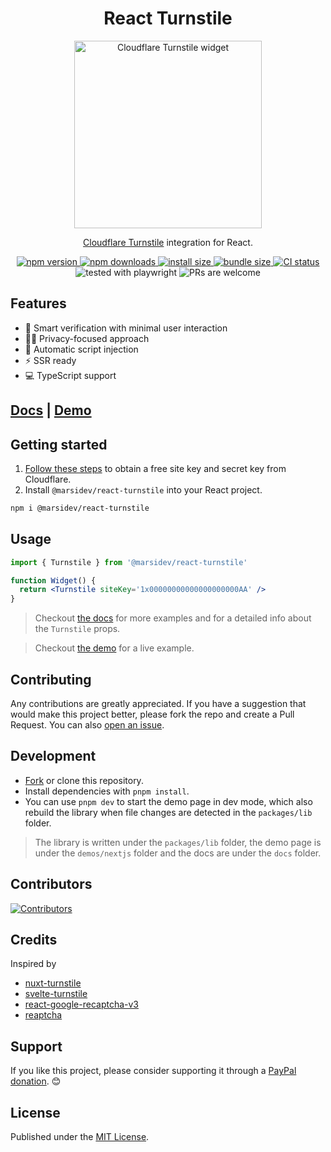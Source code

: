 <div align="center">
 <h1>React Turnstile</h1>
 <img src="https://raw.githubusercontent.com/marsidev/react-turnstile/main/preview.png" width="300" alt="Cloudflare Turnstile widget" />
 <p><a href="https://developers.cloudflare.com/turnstile/">Cloudflare Turnstile</a> integration for React.</p>
 <a href="https://npm.im/@marsidev/react-turnstile">
  <img src="https://badgen.net/npm/v/@marsidev/react-turnstile?style=flat-square" alt="npm version" />
 </a>
 <a href="https://npm.im/@marsidev/react-turnstile">
  <img src="https://badgen.net/npm/dm/@marsidev/react-turnstile?style=flat-square" alt="npm downloads" />
 </a>
 <a href="https://packagephobia.com/result?p=@marsidev/react-turnstile">
  <img src="https://badgen.net/packagephobia/install/@marsidev/react-turnstile?style=square-flat" alt="install size" />
 </a>
 <a href="https://bundlephobia.com/package/@marsidev/react-turnstile">
  <img src="https://badgen.net/bundlephobia/min/@marsidev/react-turnstile?style=square-flat" alt="bundle size" />
 </a>
 <!-- <a href="https://bundlejs.com">
  <img src="https://edge.bundlejs.com/?q=@marsidev/react-turnstile&badge&badge-style=flat-square" alt="bundle size powered by bundlejs.com" />
 </a> -->
 <a href="https://github.com/marsidev/react-turnstile/actions/workflows/ci.yml"><img src="https://badgen.net/github/checks/marsidev/react-turnstile/main?style=flat-square" alt="CI status"></a>
 <img src="https://img.shields.io/badge/tested_with-playwright-3ea744.svg?style=flat-square" alt="tested with playwright" />
 <img src="https://img.shields.io/badge/PRs-welcome-brightgreen.svg?style=flat-square" alt="PRs are welcome" />
</div>

## Features

* 💪 Smart verification with minimal user interaction
* 🕵️‍♀️ Privacy-focused approach
* 💉 Automatic script injection
* ⚡️ SSR ready
* 💻 TypeScript support

## [Docs](https://docs.page/marsidev/react-turnstile/) | [Demo](https://react-turnstile.vercel.app/)

## Getting started

1. [Follow these steps](https://developers.cloudflare.com/turnstile/get-started/) to obtain a free site key and secret key from Cloudflare.
2. Install `@marsidev/react-turnstile` into your React project.

 ```bash
 npm i @marsidev/react-turnstile
 ```

## Usage

```jsx
import { Turnstile } from '@marsidev/react-turnstile'

function Widget() {
  return <Turnstile siteKey='1x00000000000000000000AA' />
}
```

> Checkout [the docs](https://docs.page/marsidev/react-turnstile) for more examples and for a detailed info about the `Turnstile` props.

> Checkout [the demo](https://react-turnstile.vercel.app/) for a live example.

## Contributing

Any contributions are greatly appreciated. If you have a suggestion that would make this project better, please fork the repo and create a Pull Request. You can also [open an issue](https://github.com/marsidev/react-turnstile/issues/new).

## Development

* [Fork](https://github.com/marsidev/react-turnstile/fork) or clone this repository.
* Install dependencies with `pnpm install`.
* You can use `pnpm dev` to start the demo page in dev mode, which also rebuild the library when file changes are detected in the `packages/lib` folder.

> The library is written under the `packages/lib` folder, the demo page is under the `demos/nextjs` folder and the docs are under the `docs` folder.

## Contributors

<a href="https://github.com/marsidev/react-turnstile/graphs/contributors">
  <img src="https://contrib.rocks/image?repo=marsidev/react-turnstile" alt="Contributors" />
</a>

## Credits

Inspired by

* [nuxt-turnstile](https://github.com/danielroe/nuxt-turnstile)
* [svelte-turnstile](https://github.com/ghostdevv/svelte-turnstile)
* [react-google-recaptcha-v3](https://github.com/t49tran/react-google-recaptcha-v3)
* [reaptcha](https://github.com/sarneeh/reaptcha)

## Support

If you like this project, please consider supporting it through a [PayPal donation](https://paypal.me/marsigliacr). :blush:

## License

Published under the [MIT License](./LICENCE).
